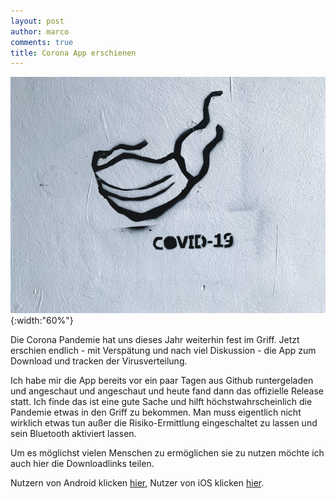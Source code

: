 ```yaml
---
layout: post
author: marco
comments: true
title: Corona App erschienen
---
```

![Corona alt ><](/assets/images/corona.jpg){:width:"60%"}

Die Corona Pandemie hat uns dieses Jahr weiterhin fest im Griff.
Jetzt erschien endlich - mit Verspätung und nach viel Diskussion - die App zum Download
und tracken der Virusverteilung.


Ich habe mir die App bereits vor ein paar Tagen aus Github runtergeladen und angeschaut und angeschaut und heute
fand dann das offizielle Release statt.
Ich finde das ist eine gute Sache und hilft höchstwahrscheinlich die Pandemie etwas in den Griff zu bekommen.
Man muss eigentlich nicht wirklich etwas tun außer die Risiko-Ermittlung eingeschaltet zu lassen und sein Bluetooth aktiviert
lassen.

Um es möglichst vielen Menschen zu ermöglichen sie zu nutzen möchte ich auch hier die
Downloadlinks teilen.

Nutzern von Android klicken [hier](https://play.google.com/store/apps/details?id=de.rki.coronawarnapp), Nutzer von iOS klicken [hier](https://apps.apple.com/de/app/corona-warn-app/id1512595757).
